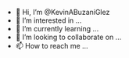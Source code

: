 - 👋 Hi, I’m @KevinABuzaniGlez
- 👀 I’m interested in ...
- 🌱 I’m currently learning ...
- 💞️ I’m looking to collaborate on ...
- 📫 How to reach me ...

<!---
KevinABuzaniGlez/KevinABuzaniGlez is a ✨ special ✨ repository because its `README.md` (this file) appears on your GitHub profile.
You can click the Preview link to take a look at your changes.
--->
